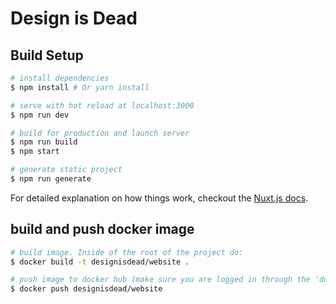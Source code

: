 # Design is Dead

## Build Setup

``` bash
# install dependencies
$ npm install # Or yarn install

# serve with hot reload at localhost:3000
$ npm run dev

# build for production and launch server
$ npm run build
$ npm start

# generate static project
$ npm run generate
```

For detailed explanation on how things work, checkout the [Nuxt.js docs](https://github.com/nuxt/nuxt.js).

## build and push docker image 

``` bash
# build image. Inside of the root of the project do:
$ docker build -t designisdead/website .

# push image to docker hub (make sure you are logged in through the 'docker login' command
$ docker push designisdead/website

```

